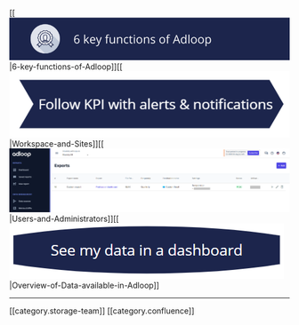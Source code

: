 [[![](.gitbook/Screenshot_6.png)|6-key-functions-of-Adloop]][[![](.gitbook/Screenshot_7.png)|Workspace-and-Sites]][[![](.gitbook/Screenshot_4.png)|Users-and-Administrators]][[![](.gitbook/Screenshot_8.png)|Overview-of-Data-available-in-Adloop]]



*****

[[category.storage-team]] 
[[category.confluence]] 
